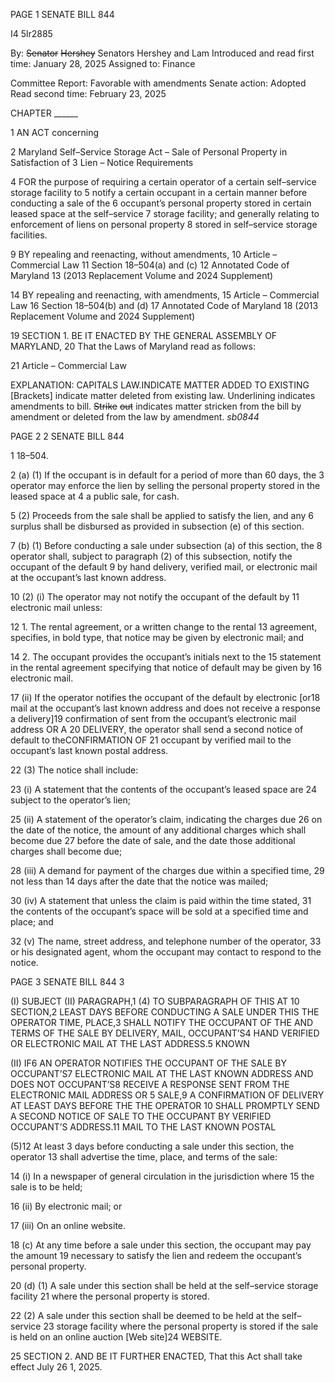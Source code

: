 PAGE 1
SENATE BILL 844

I4 5lr2885

By: ~~Senator~~ ~~Hershey~~ Senators Hershey and Lam
Introduced and read first time: January 28, 2025
Assigned to: Finance

Committee Report: Favorable with amendments
Senate action: Adopted
Read second time: February 23, 2025

CHAPTER ______

1 AN ACT concerning

2 Maryland Self–Service Storage Act – Sale of Personal Property in Satisfaction of
3 Lien – Notice Requirements

4 FOR the purpose of requiring a certain operator of a certain self–service storage facility to
5 notify a certain occupant in a certain manner before conducting a sale of the
6 occupant’s personal property stored in certain leased space at the self–service
7 storage facility; and generally relating to enforcement of liens on personal property
8 stored in self–service storage facilities.

9 BY repealing and reenacting, without amendments,
10 Article – Commercial Law
11 Section 18–504(a) and (c)
12 Annotated Code of Maryland
13 (2013 Replacement Volume and 2024 Supplement)

14 BY repealing and reenacting, with amendments,
15 Article – Commercial Law
16 Section 18–504(b) and (d)
17 Annotated Code of Maryland
18 (2013 Replacement Volume and 2024 Supplement)

19 SECTION 1. BE IT ENACTED BY THE GENERAL ASSEMBLY OF MARYLAND,
20 That the Laws of Maryland read as follows:

21 Article – Commercial Law

EXPLANATION: CAPITALS LAW.INDICATE MATTER ADDED TO EXISTING
[Brackets] indicate matter deleted from existing law.
Underlining indicates amendments to bill.
~~Strike~~ ~~out~~ indicates matter stricken from the bill by amendment or deleted from the law by
amendment. *sb0844*

PAGE 2
2 SENATE BILL 844

1 18–504.

2 (a) (1) If the occupant is in default for a period of more than 60 days, the
3 operator may enforce the lien by selling the personal property stored in the leased space at
4 a public sale, for cash.

5 (2) Proceeds from the sale shall be applied to satisfy the lien, and any
6 surplus shall be disbursed as provided in subsection (e) of this section.

7 (b) (1) Before conducting a sale under subsection (a) of this section, the
8 operator shall, subject to paragraph (2) of this subsection, notify the occupant of the default
9 by hand delivery, verified mail, or electronic mail at the occupant’s last known address.

10 (2) (i) The operator may not notify the occupant of the default by
11 electronic mail unless:

12 1. The rental agreement, or a written change to the rental
13 agreement, specifies, in bold type, that notice may be given by electronic mail; and

14 2. The occupant provides the occupant’s initials next to the
15 statement in the rental agreement specifying that notice of default may be given by
16 electronic mail.

17 (ii) If the operator notifies the occupant of the default by electronic
[or18 mail at the occupant’s last known address and does not receive a response a
delivery]19 confirmation of sent from the occupant’s electronic mail address OR A
20 DELIVERY, the operator shall send a second notice of default to theCONFIRMATION OF
21 occupant by verified mail to the occupant’s last known postal address.

22 (3) The notice shall include:

23 (i) A statement that the contents of the occupant’s leased space are
24 subject to the operator’s lien;

25 (ii) A statement of the operator’s claim, indicating the charges due
26 on the date of the notice, the amount of any additional charges which shall become due
27 before the date of sale, and the date those additional charges shall become due;

28 (iii) A demand for payment of the charges due within a specified time,
29 not less than 14 days after the date that the notice was mailed;

30 (iv) A statement that unless the claim is paid within the time stated,
31 the contents of the occupant’s space will be sold at a specified time and place; and

32 (v) The name, street address, and telephone number of the operator,
33 or his designated agent, whom the occupant may contact to respond to the notice.

PAGE 3
SENATE BILL 844 3

(I) SUBJECT (II) PARAGRAPH,1 (4) TO SUBPARAGRAPH OF THIS AT
10 SECTION,2 LEAST DAYS BEFORE CONDUCTING A SALE UNDER THIS THE OPERATOR
TIME, PLACE,3 SHALL NOTIFY THE OCCUPANT OF THE AND TERMS OF THE SALE BY
DELIVERY, MAIL, OCCUPANT’S4 HAND VERIFIED OR ELECTRONIC MAIL AT THE LAST
ADDRESS.5 KNOWN

(II) IF6 AN OPERATOR NOTIFIES THE OCCUPANT OF THE SALE BY
OCCUPANT’S7 ELECTRONIC MAIL AT THE LAST KNOWN ADDRESS AND DOES NOT
OCCUPANT’S8 RECEIVE A RESPONSE SENT FROM THE ELECTRONIC MAIL ADDRESS OR
5 SALE,9 A CONFIRMATION OF DELIVERY AT LEAST DAYS BEFORE THE THE OPERATOR
10 SHALL PROMPTLY SEND A SECOND NOTICE OF SALE TO THE OCCUPANT BY VERIFIED
OCCUPANT’S ADDRESS.11 MAIL TO THE LAST KNOWN POSTAL

(5)12 At least 3 days before conducting a sale under this section, the operator
13 shall advertise the time, place, and terms of the sale:

14 (i) In a newspaper of general circulation in the jurisdiction where
15 the sale is to be held;

16 (ii) By electronic mail; or

17 (iii) On an online website.

18 (c) At any time before a sale under this section, the occupant may pay the amount
19 necessary to satisfy the lien and redeem the occupant’s personal property.

20 (d) (1) A sale under this section shall be held at the self–service storage facility
21 where the personal property is stored.

22 (2) A sale under this section shall be deemed to be held at the self–service
23 storage facility where the personal property is stored if the sale is held on an online auction
[Web site]24 WEBSITE.

25 SECTION 2. AND BE IT FURTHER ENACTED, That this Act shall take effect July
26 1, 2025.
